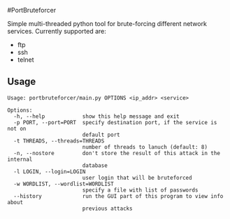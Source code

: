 #PortBruteforcer

Simple multi-threaded python tool for brute-forcing different network services. Currently supported are:
* ftp
* ssh
* telnet

## Usage
```
Usage: portbruteforcer/main.py OPTIONS <ip_addr> <service>

Options:
  -h, --help            show this help message and exit
  -p PORT, --port=PORT  specify destination port, if the service is not on
                        default port
  -t THREADS, --threads=THREADS
                        number of threads to lanuch (default: 8)
  -n, --nostore         don't store the result of this attack in the internal
                        database
  -l LOGIN, --login=LOGIN
                        user login that will be bruteforced
  -w WORDLIST, --wordlist=WORDLIST
                        specify a file with list of passwords
  --history             run the GUI part of this program to view info about
                        previous attacks
```
